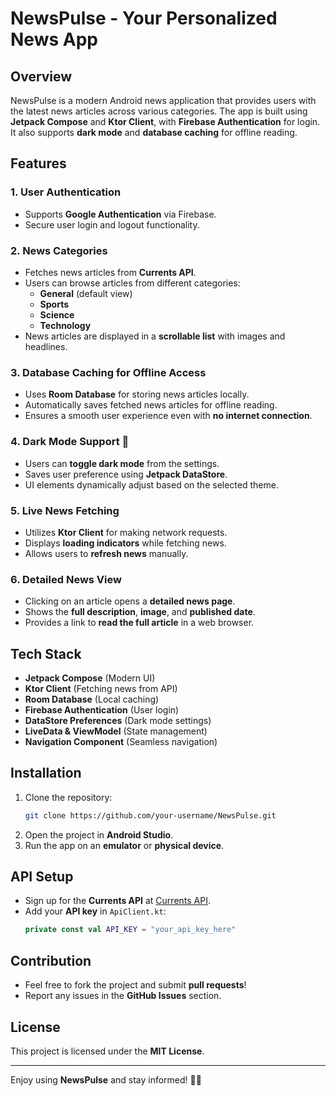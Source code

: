 # NewsPulse - Your Personalized News App

## Overview
NewsPulse is a modern Android news application that provides users with the latest news articles across various categories. The app is built using **Jetpack Compose** and **Ktor Client**, with **Firebase Authentication** for login. It also supports **dark mode** and **database caching** for offline reading.

## Features
### 1. **User Authentication**
- Supports **Google Authentication** via Firebase.
- Secure user login and logout functionality.

### 2. **News Categories**
- Fetches news articles from **Currents API**.
- Users can browse articles from different categories:
  - **General** (default view)
  - **Sports**
  - **Science**
  - **Technology**
- News articles are displayed in a **scrollable list** with images and headlines.

### 3. **Database Caching for Offline Access**
- Uses **Room Database** for storing news articles locally.
- Automatically saves fetched news articles for offline reading.
- Ensures a smooth user experience even with **no internet connection**.

### 4. **Dark Mode Support** 🌙
- Users can **toggle dark mode** from the settings.
- Saves user preference using **Jetpack DataStore**.
- UI elements dynamically adjust based on the selected theme.

### 5. **Live News Fetching**
- Utilizes **Ktor Client** for making network requests.
- Displays **loading indicators** while fetching news.
- Allows users to **refresh news** manually.

### 6. **Detailed News View**
- Clicking on an article opens a **detailed news page**.
- Shows the **full description**, **image**, and **published date**.
- Provides a link to **read the full article** in a web browser.

## Tech Stack
- **Jetpack Compose** (Modern UI)
- **Ktor Client** (Fetching news from API)
- **Room Database** (Local caching)
- **Firebase Authentication** (User login)
- **DataStore Preferences** (Dark mode settings)
- **LiveData & ViewModel** (State management)
- **Navigation Component** (Seamless navigation)

## Installation
1. Clone the repository:
   ```sh
   git clone https://github.com/your-username/NewsPulse.git
   ```
2. Open the project in **Android Studio**.
3. Run the app on an **emulator** or **physical device**.

## API Setup
- Sign up for the **Currents API** at [Currents API](https://currentsapi.services/).
- Add your **API key** in `ApiClient.kt`:
  ```kotlin
  private const val API_KEY = "your_api_key_here"
  ```

## Contribution
- Feel free to fork the project and submit **pull requests**!
- Report any issues in the **GitHub Issues** section.

## License
This project is licensed under the **MIT License**.

---

Enjoy using **NewsPulse** and stay informed! 📢📲

